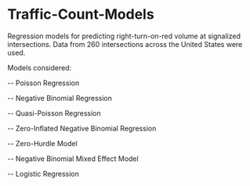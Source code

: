 # Traffic-Count-Models
Regression models for predicting right-turn-on-red volume at signalized intersections. Data from 260 intersections across the United States were used.

Models considered:

-- Poisson Regression

-- Negative Binomial Regression

-- Quasi-Poisson Regression

-- Zero-Inflated Negative Binomial Regression

-- Zero-Hurdle Model

-- Negative Binomial Mixed Effect Model

-- Logistic Regression
